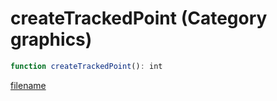# createTrackedPoint (Category graphics)

```js
function createTrackedPoint(): int
```

[filename](createTrackedPoint_m.md ':include')